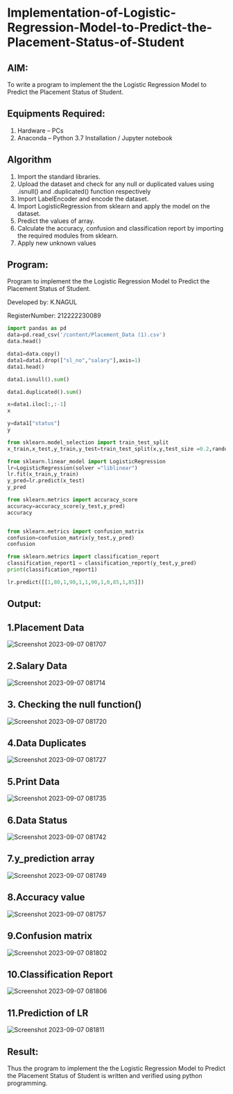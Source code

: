 # Implementation-of-Logistic-Regression-Model-to-Predict-the-Placement-Status-of-Student

## AIM:
To write a program to implement the the Logistic Regression Model to Predict the Placement Status of Student.

## Equipments Required:
1. Hardware – PCs
2. Anaconda – Python 3.7 Installation / Jupyter notebook

## Algorithm
1. Import the standard libraries.
2. Upload the dataset and check for any null or duplicated values using .isnull() and .duplicated() function respectively
3. Import LabelEncoder and encode the dataset.
4. Import LogisticRegression from sklearn and apply the model on the dataset.
5. Predict the values of array. 
6. Calculate the accuracy, confusion and classification report by importing the required modules from sklearn.
7. Apply new unknown values

## Program:


Program to implement the the Logistic Regression Model to Predict the Placement Status of Student.

Developed by: K.NAGUL

RegisterNumber:  212222230089
```python 
import pandas as pd
data=pd.read_csv('/content/Placement_Data (1).csv')
data.head()

data1=data.copy()
data1=data1.drop(["sl_no","salary"],axis=1)
data1.head()

data1.isnull().sum()

data1.duplicated().sum()

x=data1.iloc[:,:-1]
x

y=data1["status"]
y

from sklearn.model_selection import train_test_split
x_train,x_test,y_train,y_test=train_test_split(x,y,test_size =0.2,random_state=0)

from sklearn.linear_model import LogisticRegression
lr=LogisticRegression(solver ="liblinear")
lr.fit(x_train,y_train)
y_pred=lr.predict(x_test)
y_pred

from sklearn.metrics import accuracy_score
accuracy=accuracy_score(y_test,y_pred)
accuracy


from sklearn.metrics import confusion_matrix
confusion=confusion_matrix(y_test,y_pred)
confusion

from sklearn.metrics import classification_report
classification_report1 = classification_report(y_test,y_pred)
print(classification_report1)

lr.predict([[1,80,1,90,1,1,90,1,0,85,1,85]])
```


## Output:

## 1.Placement Data
![Screenshot 2023-09-07 081707](https://github.com/Nagul71/Implementation-of-Logistic-Regression-Model-to-Predict-the-Placement-Status-of-Student/assets/118661118/0dd174c9-5101-44ef-bc5e-c6d171f3cec2)


## 2.Salary Data

![Screenshot 2023-09-07 081714](https://github.com/Nagul71/Implementation-of-Logistic-Regression-Model-to-Predict-the-Placement-Status-of-Student/assets/118661118/4b767ce9-af77-4404-9b45-340bc563a8d7)

## 3. Checking the null function()
![Screenshot 2023-09-07 081720](https://github.com/Nagul71/Implementation-of-Logistic-Regression-Model-to-Predict-the-Placement-Status-of-Student/assets/118661118/5ac0e16a-c838-4869-82ef-dd81379a5ebc)


## 4.Data Duplicates
![Screenshot 2023-09-07 081727](https://github.com/Nagul71/Implementation-of-Logistic-Regression-Model-to-Predict-the-Placement-Status-of-Student/assets/118661118/aa4bfd35-4ffd-4865-860d-c01a2ad284e8)


## 5.Print Data
![Screenshot 2023-09-07 081735](https://github.com/Nagul71/Implementation-of-Logistic-Regression-Model-to-Predict-the-Placement-Status-of-Student/assets/118661118/f18a2b0a-6c6d-4a54-aace-f45b231a8361)


## 6.Data Status
![Screenshot 2023-09-07 081742](https://github.com/Nagul71/Implementation-of-Logistic-Regression-Model-to-Predict-the-Placement-Status-of-Student/assets/118661118/c0c9beef-d486-4fe4-b95c-dd0e7c5dffbd)


## 7.y_prediction array
![Screenshot 2023-09-07 081749](https://github.com/Nagul71/Implementation-of-Logistic-Regression-Model-to-Predict-the-Placement-Status-of-Student/assets/118661118/e3cf5223-73ca-442e-bbbc-51806b337c8f)


## 8.Accuracy value
![Screenshot 2023-09-07 081757](https://github.com/Nagul71/Implementation-of-Logistic-Regression-Model-to-Predict-the-Placement-Status-of-Student/assets/118661118/2c8f1a5e-f02b-453e-99b1-52bd5614d9a1)


## 9.Confusion matrix
![Screenshot 2023-09-07 081802](https://github.com/Nagul71/Implementation-of-Logistic-Regression-Model-to-Predict-the-Placement-Status-of-Student/assets/118661118/9c48a365-f927-478b-a892-e13dd9f75a23)


## 10.Classification Report
![Screenshot 2023-09-07 081806](https://github.com/Nagul71/Implementation-of-Logistic-Regression-Model-to-Predict-the-Placement-Status-of-Student/assets/118661118/b6012349-05ea-4b0b-a71a-fe04e095fdcb)


## 11.Prediction of LR
![Screenshot 2023-09-07 081811](https://github.com/Nagul71/Implementation-of-Logistic-Regression-Model-to-Predict-the-Placement-Status-of-Student/assets/118661118/e207d47e-b8f0-491c-8052-08f7aad243e0)




## Result:
Thus the program to implement the the Logistic Regression Model to Predict the Placement Status of Student is written and verified using python programming.
